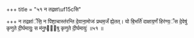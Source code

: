 +++
title = "५१ न तद्रक्षा\uf15cसि"

+++
न तद्रक्षा॑ँसि॒ न पि॑शा॒चास्त॑रन्ति दे॒वाना॒मोजः॑ प्रथम॒जँ ह्ये॒तत्। यो बि॒भर्ति॑ दाक्षाय॒णँ हिर॑ण्य॒ँस दे॒वेषु॑ कृणुते दी॒र्घमायुः॒ स म॑नु॒ष्ये᳖षु कृणुते दी॒र्घमायुः॑ ॥५१ ॥